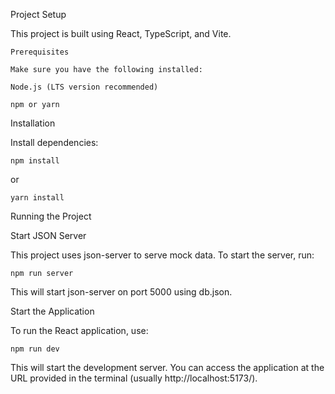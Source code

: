 Project Setup

This project is built using React, TypeScript, and Vite.

    Prerequisites

    Make sure you have the following installed:

    Node.js (LTS version recommended)

    npm or yarn

Installation

Install dependencies:

    npm install

or

    yarn install

Running the Project

Start JSON Server

This project uses json-server to serve mock data. To start the server, run:

    npm run server

This will start json-server on port 5000 using db.json.


Start the Application

To run the React application, use:

    npm run dev

This will start the development server. You can access the application at the URL provided in the terminal (usually http://localhost:5173/).